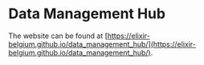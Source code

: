 # Data Management Hub

The website can be found at [https://elixir-belgium.github.io/data_management_hub/](https://elixir-belgium.github.io/data_management_hub/).

